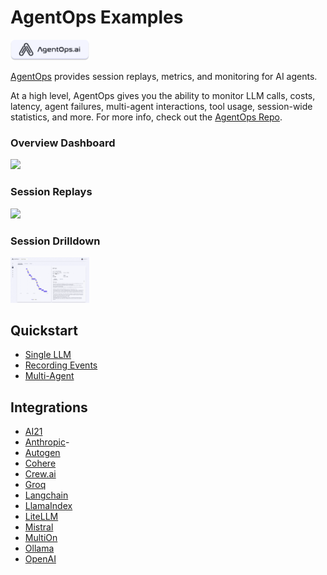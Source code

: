 # AgentOps Examples

<img src="https://github.com/AgentOps-AI/agentops/blob/main/docs/images/external/logo/banner-badge.png?raw=true" width="25%"/>

[AgentOps](https://agentops.ai/?=autogen) provides session replays, metrics, and monitoring for AI agents.

At a high level, AgentOps gives you the ability to monitor LLM calls, costs, latency, agent failures, multi-agent interactions, tool usage, session-wide statistics, and more. For more info, check out the [AgentOps Repo](https://github.com/AgentOps-AI/agentops).

### Overview Dashboard
<img src="https://raw.githubusercontent.com/AgentOps-AI/agentops/main/docs/images/external/app_screenshots/overview.gif"  width="25%"/>

### Session Replays
<img src="https://raw.githubusercontent.com/AgentOps-AI/agentops/main/docs/images/external/app_screenshots/drilldown.gif"  width="25%"/>

### Session Drilldown
<img src="https://github.com/AgentOps-AI/agentops/blob/main/docs/images/external/app_screenshots/session-replay.png?raw=true"  width="25%"/>

## Quickstart
- [Single LLM](./openai-gpt.ipynb)
- [Recording Events](./recording-events.ipynb)
- [Multi-Agent](./multi_agent_example.ipynb)

## Integrations
- [AI21](./ai21_examples/ai21_examples.ipynb)
- [Anthropic](./anthropic_examples/)-
- [Autogen](./autogen_examples/)
- [Cohere](./cohere_examples/cohere_example.ipynb)
- [Crew.ai](./crew_examples/)
- [Groq](./multi_agent_groq_example.ipynb)
- [Langchain](./langchain_examples/langchain_examples.ipynb)
- [LlamaIndex](./llamaindex_examples/llamaindex_examples.ipynb)
- [LiteLLM](./litlelm_examples/litlelm_example.ipynb)
- [Mistral](./mistral_examples/mistral_example.ipynb)
- [MultiOn](./multion_examples/)
- [Ollama](./ollama_examples/ollama_examples.ipynb)
- [OpenAI](./openai_examples/)

